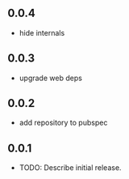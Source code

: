 ## 0.0.4

* hide internals

## 0.0.3

* upgrade web deps

## 0.0.2

* add repository to pubspec

## 0.0.1

* TODO: Describe initial release.
